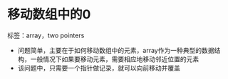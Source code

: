 ﻿# 移动数组中的0
 标签：array，two pointers  
* 问题简单，主要在于如何移动数组中的元素，array作为一种典型的数据结构，一般情况下如果要移动元素，需要相应地移动邻近位置的元素  
* 该问题中，只需要一个指针做记录，就可以向前移动并覆盖
